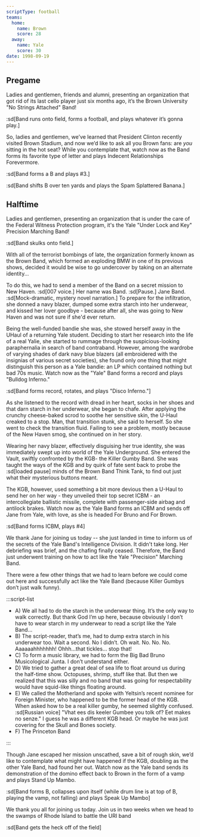 ```yaml
---
scriptType: football
teams:
  home:
    name: Brown
    score: 28
  away:
    name: Yale
    score: 30
date: 1998-09-19
---
```


## Pregame

Ladies and gentlemen, friends and alumni, presenting an organization that got rid of its last cello player just six months ago, it’s the Brown University "No Strings Attached" Band!

:sd[Band runs onto field, forms a football, and plays whatever it’s gonna play.]

So, ladies and gentlemen, we’ve learned that President Clinton recently visited Brown Stadium, and now we’d like to ask all you Brown fans: are _you_ sitting in the hot seat? While you contemplate that, watch now as the Band forms its favorite type of letter and plays Indecent Relationships Forevermore.

:sd[Band forms a B and plays #3.]

:sd[Band shifts B over ten yards and plays the Spam Splattered Banana.]

## Halftime

Ladies and gentlemen, presenting an organization that is under the care of the Federal Witness Protection program, it's the Yale "Under Lock and Key" Precision Marching Band!

:sd[Band skulks onto field.]

With all of the terrorist bombings of late, the organization formerly known as the Brown Band, which formed an exploding BMW in one of its previous shows, decided it would be wise to go undercover by taking on an alternate identity...

To do this, we had to send a member of the Band on a secret mission to New Haven. :sd[007 voice.] Her name was Band. :sd[Pause.] Jane Band. :sd[Mock-dramatic, mystery novel narration.] To prepare for the infiltration, she donned a navy blazer, dumped some extra starch into her underwear, and kissed her lover goodbye - because after all, she was going to New Haven and was not sure if she'd ever return.

Being the well-funded bandie she was, she stowed herself away in the UHaul of a returning Yale student. Deciding to start her research into the life of a real Yalie, she started to rummage through the suspicious-looking paraphernalia in search of band contraband. However, among the wardrobe of varying shades of dark navy blue blazers (all embroidered with the insignias of various secret societies), she found only one thing that might distinguish this person as a Yale bandie: an LP which contained nothing but bad 70s music. Watch now as the "Yale" Band forms a record and plays "Bulldog Inferno."

:sd[Band forms record, rotates, and plays "Disco Inferno."]

As she listened to the record with dread in her heart, socks in her shoes and that darn starch in her underwear, she began to chafe. After applying the crunchy cheese-baked scrod to soothe her sensitive skin, the U-Haul creaked to a stop. Man, that transition stunk, she said to herself. So she went to check the transition fluid. Failing to see a problem, mostly because of the New Haven smog, she continued on in her story.

Wearing her navy blazer, effectively disguising her true identity, she was immediately swept up into world of the Yale Underground. She entered the Vault, swiftly confronted by the KGB- the Killer Gumby Band. She was taught the ways of the KGB and by quirk of fate sent back to probe the :sd[loaded pause] minds of the Brown Band Think Tank, to find out just what their mysterious buttons meant.

The KGB, however, used something a bit more devious then a U-Haul to send her on her way - they unveiled their top secret ICBM - an intercollegiate ballistic missile, complete with passenger-side airbag and antilock brakes. Watch now as the Yale Band forms an ICBM and sends off Jane from Yale, with love, as she is headed For Bruno and For Brown.

:sd[Band forms ICBM, plays #4]

We thank Jane for joining us today -- she just landed in time to inform us of the secrets of the Yale Band's Intelligence Division. It didn't take long. Her debriefing was brief, and the chafing finally ceased. Therefore, the Band just underwent training on how to act like the Yale "Precision" Marching Band.

There were a few other things that we had to learn before we could come out here and successfully act like the Yale Band (because Killer Gumbys don’t just walk funny).

:::script-list

- A) We all had to do the starch in the underwear thing. It’s the only way to walk correctly. But thank God I’m up here, because obviously I don’t have to wear starch in my underwear to read a script like the Yale Band…
- B) The script-reader, that’s me, had to dump extra starch in his underwear too. Wait a second. No I didn’t. Oh wait. No. No. No. Aaaaaahhhhhhh! Ohhh…that tickles… stop that!
- C) To form a music library, we had to form the Big Bad Bruno Musicological Junta. I don’t understand either.
- D) We tried to gather a great deal of sea life to float around us during the half-time show. Octopuses, shrimp, stuff like that. But then we realized that this was silly and no band that was going for respectability would have squid-like things floating around.
- E) We called the Motherland and spoke with Yeltsin’s recent nominee for Foreign Minister, who happened to be the former head of the KGB. When asked how to be a real killer gumby, he seemed slightly confused. :sd[Russian voice] "Vhat ees dis keeler Gumbee you tolk of? Eet makes no senze." I guess he was a different KGB head. Or maybe he was just covering for the Skull and Bones society.
- F) The Princeton Band

:::

Though Jane escaped her mission unscathed, save a bit of rough skin, we’d like to contemplate what might have happened if the KGB, doubling as the other Yale Band, had found her out. Watch now as the Yale band sends its demonstration of the domino effect back to Brown in the form of a vamp and plays Stand Up Mambo.

:sd[Band forms B, collapses upon itself (while drum line is at top of B, playing the vamp, not falling) and plays Speak Up Mambo]

We thank you all for joining us today. Join us in two weeks when we head to the swamps of Rhode Island to battle the URI band

:sd[Band gets the heck off of the field]
